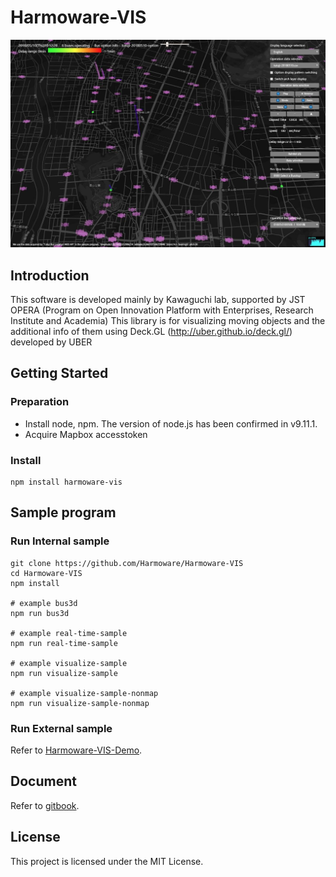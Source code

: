 # Harmoware-VIS
![topimage](topimage.jpg)

## Introduction
This software is developed mainly by Kawaguchi lab, supported by JST OPERA (Program on Open Innovation Platform with Enterprises, Research Institute and Academia)
This library is for visualizing moving objects and the additional info of them using Deck.GL (http://uber.github.io/deck.gl/) developed by UBER

## Getting Started

### Preparation
- Install node, npm. The version of node.js has been confirmed in v9.11.1.
- Acquire Mapbox accesstoken

### Install
```
npm install harmoware-vis
```

## Sample program

### Run Internal sample
```
git clone https://github.com/Harmoware/Harmoware-VIS
cd Harmoware-VIS
npm install

# example bus3d
npm run bus3d

# example real-time-sample
npm run real-time-sample

# example visualize-sample
npm run visualize-sample

# example visualize-sample-nonmap
npm run visualize-sample-nonmap
```

### Run External sample
Refer to [Harmoware-VIS-Demo](https://github.com/Harmoware/Harmoware-VIS-Demo "Harmoware-VIS-Demo").

## Document
Refer to [gitbook](https://harmoware-vis.gitbook.io/ "gitbook").

## License
This project is licensed under the MIT License.
